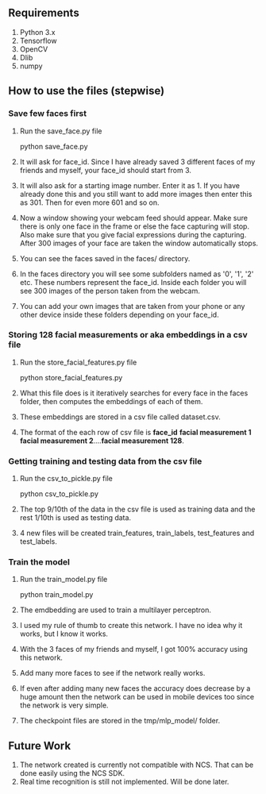 ## Requirements
1. Python 3.x
2. Tensorflow
3. OpenCV
4. Dlib
5. numpy

## How to use the files (stepwise)

### Save few faces first

1. Run the save_face.py file

	python save_face.py

2. It will ask for face_id. Since I have already saved 3 different faces of my friends and myself, your face_id should start from 3.
3. It will also ask for a starting image number. Enter it as 1. If you have already done this and you still want to add more images then enter this as 301. Then for even more 601 and so on.
4. Now a window showing your webcam feed should appear. Make sure there is only one face in the frame or else the face capturing will stop. Also make sure that you give facial expressions during the capturing. After 300 images of your face are taken the window automatically stops.
5. You can see the faces saved in the faces/ directory.
6. In the faces directory you will see some subfolders named as '0', '1', '2' etc. These numbers represent the face_id. Inside each folder you will see 300 images of the person taken from the webcam.
7. You can add your own images that are taken from your phone or any other device inside these folders depending on your face_id.

### Storing 128 facial measurements or aka embeddings in a csv file

1. Run the store_facial_features.py file
	
	python store_facial_features.py

2. What this file does is it iteratively searches for every face in the faces folder, then computes the embeddings of each of them.
3. These embeddings are stored in a csv file called dataset.csv.
4. The format of the each row of csv file is <b>face_id</b> <b>facial measurement 1</b> <b>facial measurement 2</b>....<b>facial measurement 128</b>.

### Getting training and testing data from the csv file

1. Run the csv_to_pickle.py file
	
	python csv_to_pickle.py

2. The top 9/10th of the data in the csv file is used as training data and the rest 1/10th is used as testing data.
3. 4 new files will be created train_features, train_labels, test_features and test_labels.

### Train the model

1. Run the train_model.py file

	python train_model.py

2. The emdbedding are used to train a multilayer perceptron.
3. I used my rule of thumb to create this network. I have no idea why it works, but I know it works.
4. With the 3 faces of my friends and myself, I got 100% accuracy using this network.
5. Add many more faces to see if the network really works.
6. If even after adding many new faces the accuracy does decrease by a huge amount then the network can be used in mobile devices too since the network is very simple.
7. The checkpoint files are stored in the tmp/mlp_model/ folder.


## Future Work

1. The network created is currently not compatible with NCS. That can be done easily using the NCS SDK.
2. Real time recognition is still not implemented. Will be done later.